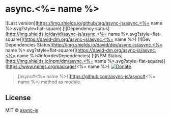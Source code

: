 # async.<%= name %>

![Last version](https://img.shields.io/github/tag/async-js/async.<%= name %>.svg?style=flat-square)
[![Dependency status](http://img.shields.io/david/async-js/async.<%= name %>.svg?style=flat-square)](https://david-dm.org/async-js/async.<%= name %>)
[![Dev Dependencies Status](http://img.shields.io/david/dev/async-js/async.<%= name %>.svg?style=flat-square)](https://david-dm.org/async-js/async.<%= name %>#info=devDependencies)
[![NPM Status](http://img.shields.io/npm/dm/async.<%= name %>.svg?style=flat-square)](https://www.npmjs.org/package/<%= name %>)
[![Donate](https://img.shields.io/badge/donate-paypal-blue.svg?style=flat-square)](https://paypal.me/kikobeats)

> [async#<%= name %>](https://github.com/async-js/async#<%= name %>) method as module.

## License

MIT © [async-js](https://github.com/async-js)
